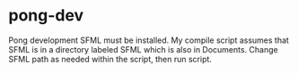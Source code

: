 # pong-dev
Pong development
SFML must be installed.
My compile script assumes that SFML is in a directory labeled SFML which is also in Documents. Change SFML path as needed within the script, then run script.
